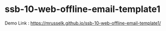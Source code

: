 # ssb-10-web-offline-email-template1
Demo Link : <a href="https://mrusselk.github.io/ssb-10-web-offline-email-template1/">https://mrusselk.github.io/ssb-10-web-offline-email-template1/</a>
